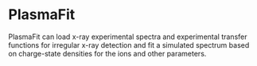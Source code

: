 # PlasmaFit
PlasmaFit can load x-ray experimental spectra and experimental transfer functions for irregular x-ray detection and fit a simulated spectrum based on charge-state densities for the ions and other parameters.
